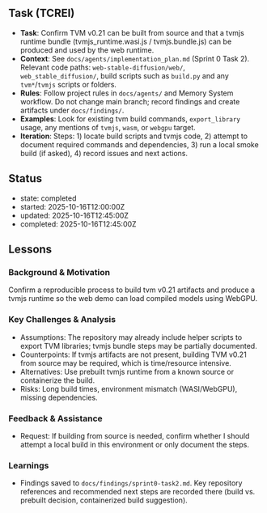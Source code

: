 ## Task (TCREI)
- **Task**: Confirm TVM v0.21 can be built from source and that a tvmjs runtime bundle (tvmjs_runtime.wasi.js / tvmjs.bundle.js) can be produced and used by the web runtime.
- **Context**: See `docs/agents/implementation_plan.md` (Sprint 0 Task 2). Relevant code paths: `web-stable-diffusion/web/`, `web_stable_diffusion/`, build scripts such as `build.py` and any `tvm*`/`tvmjs` scripts or folders.
- **Rules**: Follow project rules in `docs/agents/` and Memory System workflow. Do not change main branch; record findings and create artifacts under `docs/findings/`.
- **Examples**: Look for existing tvm build commands, `export_library` usage, any mentions of `tvmjs`, `wasm`, or `webgpu` target.
- **Iteration**: Steps: 1) locate build scripts and tvmjs code, 2) attempt to document required commands and dependencies, 3) run a local smoke build (if asked), 4) record issues and next actions.

## Status
- state: completed
- started: 2025-10-16T12:00:00Z
- updated: 2025-10-16T12:45:00Z
- completed: 2025-10-16T12:45:00Z

## Lessons
### Background & Motivation
Confirm a reproducible process to build tvm v0.21 artifacts and produce a tvmjs runtime so the web demo can load compiled models using WebGPU.

### Key Challenges & Analysis
- Assumptions: The repository may already include helper scripts to export TVM libraries; tvmjs bundle steps may be partially documented.
- Counterpoints: If tvmjs artifacts are not present, building TVM v0.21 from source may be required, which is time/resource intensive.
- Alternatives: Use prebuilt tvmjs runtime from a known source or containerize the build.
- Risks: Long build times, environment mismatch (WASI/WebGPU), missing dependencies.

### Feedback & Assistance
- Request: If building from source is needed, confirm whether I should attempt a local build in this environment or only document the steps.

### Learnings
- Findings saved to `docs/findings/sprint0-task2.md`. Key repository references and recommended next steps are recorded there (build vs. prebuilt decision, containerized build suggestion).
